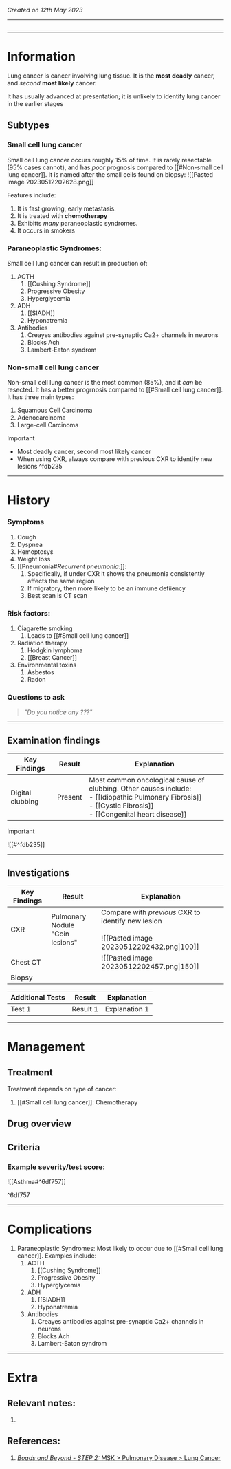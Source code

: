 *Created on 12th May 2023*

---
```toc
```
---

# Information
Lung cancer is cancer involving lung tissue. It is the **most deadly** cancer, and *second* **most likely** cancer. 

It has usually advanced at presentation; it is unlikely to identify lung cancer in the earlier stages

## Subtypes
### Small cell lung cancer
Small cell lung cancer occurs roughly 15% of time. It is rarely resectable (95% cases cannot), and has *poor* prognosis compared to [[#Non-small cell lung cancer]]. It is named after the small cells found on biopsy:
![[Pasted image 20230512202628.png]]

Features include:
1. It is fast growing, early metastasis.
2. It is treated with **chemotherapy**
3. Exhibitts *many* paraneoplastic syndromes.
4. It occurs in smokers

### Paraneoplastic Syndromes:
Small cell lung cancer can result in production of:
1. ACTH
	1. [[Cushing Syndrome]]
	2. Progressive Obesity
	3. Hyperglycemia
2. ADH
	1. [[SIADH]]
	2. Hyponatremia
3. Antibodies
	1. Creayes antibodies against pre-synaptic Ca2+ channels in neurons
	2. Blocks Ach
	3. Lambert-Eaton syndrom

### Non-small cell lung cancer
Non-small cell lung cancer is the most common (85%), and it *can* be resected. It has a better progrnosis compared to [[#Small cell lung cancer]]. It has three main types:
1. Squamous Cell Carcinoma
2. Adenocarcinoma
3. Large-cell Carcinoma

> [!Important]
- Most deadly cancer, second most likely cancer
- When using CXR, always compare with previous CXR to identify new lesions ^fdb235

--- 
# History
### Symptoms
1. Cough
2. Dyspnea
3. Hemoptosys
4. Weight loss
5. [[Pneumonia#*Recurrent pneumonia*:]]:
	1. Specifically, if under CXR it shows the pneumonia consistently affects the same region
	2. If migratory, then more likely to be an immune defiiency
	3. Best scan is CT scan

### Risk factors:
1. Ciagarette smoking
	1. Leads to [[#Small cell lung cancer]]
2. Radiation therapy
	1. Hodgkin lymphoma
	2. [[Breast Cancer]]
3. Environmental toxins
	1. Asbestos
	2. Radon
### Questions to ask
>*"Do you notice any ???"*

---

## Examination findings
| Key Findings     | Result  | Explanation   |
| ---------------- | ------- | ------------- |
| Digital clubbing | Present | Most common oncological cause of clubbing. Other causes include:<br>- [[Idiopathic Pulmonary Fibrosis]]<br>- [[Cystic Fibrosis]]<br>- [[Congenital heart disease]] |

>[!Important]
>![[#^fdb235]]

---

## Investigations
| Key Findings | Result                             | Explanation                                        |
| ------------ | ---------------------------------- | -------------------------------------------------- |
| CXR          | Pulmonary Nodule<br>"Coin lesions" | Compare with *previous* CXR to identify new lesion<br><br>![[Pasted image 20230512202432.png\|100]] |
| Chest CT     |                                    | ![[Pasted image 20230512202457.png\|150]]                                                   |
| Biopsy       |                                    |                                                    |

| Additional Tests               |  Result   | Explanation                |
| ------------------------------ | --- | --------------------- |
| Test 1                            |  Result 1   | Explanation 1 |

---

# Management
## Treatment
Treatment depends on type of cancer:
1. [[#Small cell lung cancer]]: Chemotherapy

## Drug overview

## Criteria
### Example severity/test score:
![[Asthma#^6df757]]

^6df757

---

# Complications
1. Paraneoplastic Syndromes: Most likely to occur due to [[#Small cell lung cancer]]. Examples include:
	1. ACTH
		1. [[Cushing Syndrome]]
		2. Progressive Obesity
		3. Hyperglycemia
	2. ADH
		1. [[SIADH]]
		2. Hyponatremia
	3. Antibodies
		1. Creayes antibodies against pre-synaptic Ca2+ channels in neurons
		2. Blocks Ach
		3. Lambert-Eaton syndrom

---

# Extra
## Relevant notes:
1. 
## References:
1. [*Boads and Beyond - STEP 2:* MSK > Pulmonary Disease > Lung Cancer](http://10.243.109.99:8080/BnB%20Step%202/Pulmonary/1.%20Pulmonary%20Disease/7.%20Lung%20Cancer%20ATF.mkv)